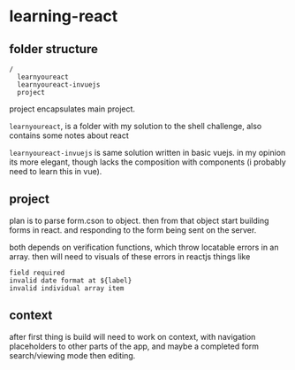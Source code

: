 # learning-react

## folder structure
```
/
  learnyoureact
  learnyoureact-invuejs
  project
```
project encapsulates main project.

`learnyoureact`, is a folder with my solution to the shell challenge, also contains some notes about react

`learnyoureact-invuejs` is same solution written in basic vuejs. in my opinion its more elegant, though lacks the composition with components (i probably need to learn this in vue).

## project
plan is to parse form.cson to object.
then from that object start building forms in react.
and responding to the form being sent on the server.

both depends on verification functions, which throw locatable errors in an array.
then will need to visuals of these errors in reactjs things like
```
field required
invalid date format at ${label}
invalid individual array item
```

## context
after first thing is build will need to work on context, with navigation placeholders to other parts of the app, and maybe a completed form search/viewing mode then editing.
